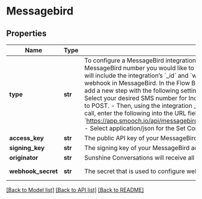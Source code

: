 # Messagebird

## Properties
Name | Type | Description | Notes
------------ | ------------- | ------------- | -------------
**type** | **str** | To configure a MessageBird integration, acquire the accessKey, the signingKey and the MessageBird number you would like to use, then call the Create Integration endpoint. The response will include the integration’s &#x60;_id&#x60; and &#x60;webhookSecret&#x60;, which must be used to configure the webhook in MessageBird. In the Flow Builder for the MessageBird number you’ve used to integrate, add a new step with the following settings: - Create a new Call HTTP endpoint with SMS flow. - Select your desired SMS number for Incoming SMS. - Click on Forward to URL and set its method to POST. - Then, using the integration _id and webhookSecret returned from the create integration call, enter the following into the URL field:  &#x60;https://app.smooch.io/api/messagebird/webhooks/{appId}/{integrationId}/{webhookSecret}&#x60; - Select application/json for the Set Content-Type header field. - Save and publish your changes.  | [optional] [default to 'messagebird']
**access_key** | **str** | The public API key of your MessageBird account. | 
**signing_key** | **str** | The signing key of your MessageBird account. Used to validate the webhooks&#39; origin. | 
**originator** | **str** | Sunshine Conversations will receive all messages sent to this phone number. | 
**webhook_secret** | **str** | The secret that is used to configure webhooks in MessageBird. | [optional] [readonly] 

[[Back to Model list]](../README.md#documentation-for-models) [[Back to API list]](../README.md#documentation-for-api-endpoints) [[Back to README]](../README.md)



